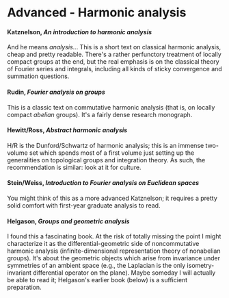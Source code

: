# Advanced - Harmonic analysis

#### Katznelson, *An introduction to harmonic analysis*

And he means *analysis*... This is a short text on classical harmonic analysis, cheap and
pretty readable.  There's a rather perfunctory treatment of locally compact groups at the end,
but the real emphasis is on the classical theory of Fourier series and integrals, including all
kinds of sticky convergence and summation questions.

#### Rudin, *Fourier analysis on groups*

This is a classic text on commutative harmonic analysis (that is, on locally compact *abelian*
groups).  It's a fairly dense research monograph.

#### Hewitt/Ross, *Abstract harmonic analysis*

H/R is the Dunford/Schwartz of harmonic analysis; this is an immense two-volume set which
spends most of a first volume just setting up the generalities on topological groups and
integration theory.  As such, the recommendation is similar: look at it for culture.

#### Stein/Weiss, *Introduction to Fourier analysis on Euclidean spaces*

You might think of this as a more advanced Katznelson; it requires a pretty solid comfort with
first-year graduate analysis to read.

#### Helgason, *Groups and geometric analysis*

I found this a fascinating book.  At the risk of totally missing the point I might characterize
it as the differential-geometric side of noncommutative harmonic analysis (infinite-dimensional
representation theory of nonabelian groups).  It's about the geometric objects which arise from
invariance under symmetries of an ambient space (e.g., the Laplacian is the only
isometry-invariant differential operator on the plane).  Maybe someday I will actually be able
to read it; Helgason's earlier book (below) is a sufficient preparation.
